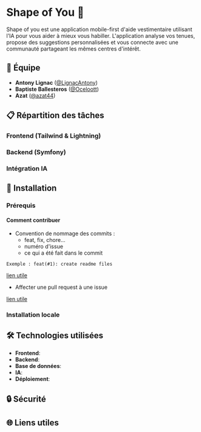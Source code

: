 # Shape of You 👕

Shape of you est une application mobile-first d'aide vestimentaire utilisant l'IA pour vous aider à mieux vous habiller. L'application analyse vos tenues, propose des suggestions personnalisées et vous connecte avec une communauté partageant les mêmes centres d'intérêt.

## 👥 Équipe

- **Antony Lignac** ([@LignacAntony](https://github.com/LignacAntony))
- **Baptiste Ballesteros** ([@Oceloott](https://github.com/Oceloott))
- **Azat** ([@azat44](https://github.com/azat44))

## 📋 Répartition des tâches

### Frontend (Tailwind & Lightning)


### Backend (Symfony)


### Intégration IA


## 🚀 Installation


### Prérequis

#### Comment contribuer

- Convention de nommage des commits :
  - feat, fix, chore...
  - numéro d'issue
  - ce qui a été fait dans le commit

```Exemple : feat(#1): create readme files```

[lien utile](https://www.conventionalcommits.org/fr/v1.0.0-beta.3/)

- Affecter une pull request à une issue

[lien utile](https://docs.github.com/fr/issues/tracking-your-work-with-issues/using-issues/linking-a-pull-request-to-an-issue#manually-linking-a-pull-request-to-an-issue-using-the-pull-request-sidebar)

### Installation locale


## 🛠 Technologies utilisées

- **Frontend**: 
- **Backend**: 
- **Base de données**: 
- **IA**: 
- **Déploiement**:

## 🔒 Sécurité


## 🌐 Liens utiles
